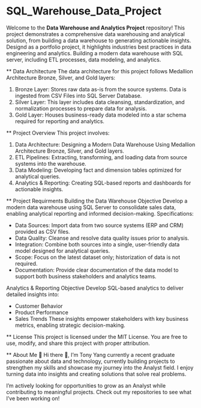 # SQL_Warehouse_Data_Project

Welcome to the **Data Warehouse and Analytics Project** repository!
This project demonstrates a comprehensive data warehousing and analytical solution, from building a data warehouse to generating actionable insights. Designd as a portfolio project, it highlights industries best practices in data engineering and analytics.
Building a modern data warehouse with SQL server, including ETL processes, data modeling, and analytics.


** Data Architecture
The data architecture for this project follows Medallion Architecture Bronze, Silver, and Gold layers:
  1. Bronze Layer: Stores raw data as-is from the source systems. Data is ingested from CSV Files into SQL Server Database.
  2. Silver Layer: This layer includes data cleansing, standardization, and normalization processes to prepare data for analysis.
  3. Gold Layer: Houses business-ready data modeled into a star schema required for reporting and analytics.


** Project Overview 
This project involves:
  1. Data Architecture: Designing a Modern Data Warehouse Using Medallion Architecture Bronze, Silver, and Gold layers.
  2. ETL Pipelines: Extracting, transforming, and loading data from source systems into the warehouse.
  3. Data Modeling: Developing fact and dimension tables optimized for analytical queries.
  4. Analytics & Reporting: Creating SQL-based reports and dashboards for actionable insights.


** Project Requirments
Building the Data Warehouse 
Objective
Develop a modern data warehouse using SQL Server to consolidate sales data, enabling analytical reporting and informed decision-making.
Specifications:
* Data Sources: Import data from two source systems (ERP and CRM) provided as CSV files.
* Data Quality: Cleanse and resolve data quality issues prior to analysis.
* Integration: Combine both sources into a single, user-friendly data model designed for analytical queries.
* Scope: Focus on the latest dataset only; historization of data is not required.
* Documentation: Provide clear documentation of the data model to support both business stakeholders and analytics teams.


Analytics & Reporting
Objective
Develop SQL-based analytics to deliver detailed insights into:
* Customer Behavior
* Product Performance
* Sales Trends
These insights empower stakeholders with key business metrics, enabling strategic decision-making.


** License
This project is licensed under the MIT License. You are free to use, modify, and share this project with proper attribution.


** About Me
👋 Hi there 👋, I’m Tony Yang currently a recent graduate passionate about data and technology, currently building projects to strengthen my skills and showcase my journey into the Analyst field. I enjoy turning data into insights and creating solutions that solve real problems.

I’m actively looking for opportunities to grow as an Analyst while contributing to meaningful projects. Check out my repositories to see what I’ve been working on!
